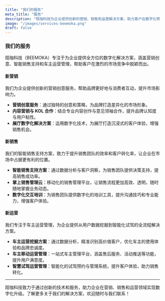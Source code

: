 ```yaml
---
title: "我们的服务"
meta_title: "服务"
description: "陌咖科技为企业提供创新的营销、销售和运营解决方案，助力客户在数字化转型中取得卓越成效。"
image: "/images/services-beemoka.png"
draft: false
---
```


### 我们的服务

陌咖科技（BEEMOKA）专注于为企业提供全方位的数字化解决方案，涵盖营销创意、智能销售支持和车主运营管理，帮助客户在激烈的市场竞争中脱颖而出。

#### 新营销

我们为企业提供创新的营销创意服务，帮助品牌更好地与消费者互动，提升市场影响力。

- **营销创意服务**：通过独特的创意和策略，为品牌打造差异化的市场形象。
- **内容营销与 KOL 合作**：结合专业内容创作与意见领袖合作，提升品牌认知度与用户粘性。
- **展厅数字化解决方案**：运用数字化技术，为展厅打造沉浸式的客户体验，增强销售机会。

#### 新销售

我们的智能销售支持方案，致力于提升销售团队的效率和客户转化率，让企业在市场中占据更有利的位置。

- **智能销售支持方案**：通过数据分析与客户洞察，为销售团队提供决策支持，提高销售成功率。
- **掌上销售管理云**：移动化的销售管理平台，让销售流程更加高效、透明，随时随地掌握业务动态。
- **数字化交互培训**：为销售团队提供数字化的培训工具，提升沟通技巧和专业能力，增强客户体验。

#### 新运营

我们专注于车主运营管理，为企业提供从用户数据挖掘到智能化试驾的全流程解决方案。

- **车主运营挖掘方案**：通过数据分析，精准识别高价值客户，优化车主的使用体验和品牌忠诚度。
- **车主移动运营管理**：一站式车主管理平台，涵盖售后服务、活动推送等功能，提升用户满意度。
- **智慧试驾运营管理**：智能化的试驾预约与管理系统，提升客户体验，助力销售转化。

---

陌咖科技致力于通过创新的技术和服务，助力企业在营销、销售和运营领域实现数字化升级。了解更多关于我们的解决方案，欢迎随时与我们联系！